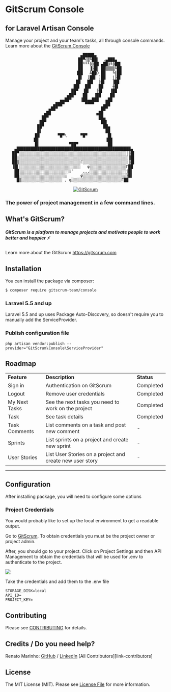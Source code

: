 # GitScrum Console 
## for Laravel Artisan Console

Manage your project and your team's tasks, all through console commands.
Learn more about the [GitScrum Console ](https://gitscrum.com/labs/console)

                                     ▄█████▄
                                    ██▀╡▒╚██▌  ,▄███▄
                                    ██╙╙╙╠╠██ ▄██╠╚╠██▌
                                    ██   ▐╟█▌ ██▒▒▒▒╚██
                                   ▐██   Å██Ö ██   ╚╣██
                                    █▌  ]██▌ ]██   j╟█▌
                                   ██   ██▌  ╟█▌   ▐██ 
                                  ██▌  ██▌   ██    ╫█▌
                                 ██▀  ▐█▌   ╟█▌   ▐██
                               ▄██▀   ██   ▐██    ██
                            ▄▄██▀    ▐██▄▄███   ▄██
                         ▄███▀         ▀▀▀▀    ▄██
                       ▄██▀                   ██▀
                     ▄██                    ▄██ 
                    ██▀                      ██▄
                   ██▀                        ██▌
                  ██▀                          ██▄
                  █▌                            ██
                 ██        ▀█▀\      ▀█▀         █▌
                ▐█▌                             ▐██
                 █▌             ▀██▀             ██
        ▄██████████████████████████████████████████████████▄
       ██▀░░░░░░░░░░░░░░░░░░░░░░░░░░░░░░░░░░░░░░░░░░░░░░░│╟█▌
       ██░░░░░░░░░░░░░░░░░░░░░░░░░░░░░░░░░░░░░░░░░░░░░░░░░▐█▌
       ██▒░░░░░░░░░░░░░░░░░░░░░░░░░░░Γ░░░░░░░░░░░░░░░░░░░░╟█▌
       ▐█▌░░░░░░░░░░░░░░░░░░░░░░░░░░░   φ░░░░░░░░░░░░░░░░Γ██
        ██░░░░░░░░░░░░░░░░░░░░░░░"    ,,,░░░░░░░░░░░░░░░░j█▌
        ██░░░░░░░░░░░░░░░░░░░░░      φ░░░░░░░░░░░░░░░░░░░╟█▌
         █▒░░░░░░░░░░░░░░░░░░ , φ░░░░░░░░░░░░░░░░░░░░░░Γ██



<p align="center">
<a href="https://gitscrum.com"><img src="https://site.gitscrum.com/badges/project.svg?project=gitscrum/gitscrum-console" alt="GitScrum"></a>
</p>

### The power of project management in a few command lines.

## What's GitScrum?

##### GitScrum is a platform to manage projects and motivate people to work better and happier ⚡ 
Learn more about the GitScrum <https://gitscrum.com>

## Installation

You can install the package via composer:

```bash
$ composer require gitscrum-team/console
```
### Laravel 5.5 and up

Laravel 5.5 and up uses Package Auto-Discovery, so doesn't require you to manually add the ServiceProvider.

### Publish configuration file

 `php artisan vendor:publish --provider="GitScrum\Console\ServiceProvider"`

## Roadmap

<table>
    <tr>
        <td><strong>Feature</strong></td>
        <td><strong>Description</strong></td>
        <td><strong>Status</strong></td>
    </tr>
    <tr>
        <td>Sign in</td>
        <td>Authentication on GitScrum</td>
        <td>Completed</td>
    </tr>
    <tr>
        <td>Logout</td>
        <td>Remove user credentials</td>
        <td>Completed</td>
    </tr>
    <tr>
        <td>My Next Tasks</td>
        <td>See the next tasks you need to work on the project</td>
        <td>Completed</td>
    </tr>
    <tr>
        <td>Task</td>
        <td>See task details</td>
        <td>Completed</td>
    </tr>
    <tr>
        <td>Task Comments</td>
        <td>List comments on a task and post new comment</td>
        <td>-</td>
    </tr>
    <tr>
        <td>Sprints</td>
        <td>List sprints on a project and create new sprint</td>
        <td>-</td>
    </tr>
    <tr>
        <td>User Stories</td>
        <td>List User Stories on a project and create new user story</td>
        <td>-</td>
    </tr>
    

</table>

<hr />

## Configuration

After installing package, you will need to configure some options

### Project Credentials

You would probably like to set up the local environment to get a readable output.

Go to [GitScrum](https://site.gitscrum.com). To obtain credentials you must be the project owner or project admin.

After, you should go to your project. Click on Project Settings and then API Management to obtain the credentials that will be used for .env to authenticate to the project.

<img src="https://site.gitscrum.com/img/api-credentials.png" />

Take the credentials and add them to the .env file

```
STORAGE_DISK=local
API_ID=
PROJECT_KEY=
```

## Contributing

Please see [CONTRIBUTING](CONTRIBUTING.md) for details.

## Credits / Do you need help?

Renato Marinho: [GitHub](https://github.com/renatomarinho) / [LinkedIn](https://www.linkedin.com/in/renatomarinho13)
[All Contributors][link-contributors]

## License

The MIT License (MIT). Please see [License File](LICENSE.md) for more information.